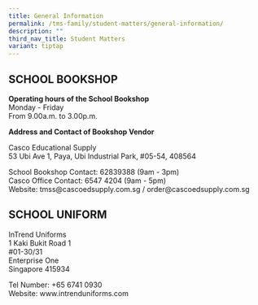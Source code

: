 ```yaml
---
title: General Information
permalink: /tms-family/student-matters/general-information/
description: ""
third_nav_title: Student Matters
variant: tiptap
---
```

<h2>SCHOOL BOOKSHOP</h2><p><strong>Operating hours of the School Bookshop</strong><br>Monday - Friday <br>From 9.00a.m. to 3.00p.m.</p><p><strong>Address and Contact of Bookshop Vendor</strong></p><p>Casco Educational Supply<br>53 Ubi Ave 1, Paya, Ubi Industrial Park, #05-54, 408564</p><p></p><p>School Bookshop Contact: 62839388 (9am - 3pm) <br>Casco Office Contact: 6547 4204 (9am - 5pm)<br>Website: tmss@cascoedsupply.com.sg / order@cascoedsupply.com.sg&nbsp;</p><h2>SCHOOL UNIFORM</h2><p>InTrend Uniforms <br>1 Kaki Bukit Road 1<br>#01-30/31<br>Enterprise One&nbsp;<br>Singapore 415934</p><p></p><p>Tel Number: +65 6741 0930<br>Website: www.intrenduniforms.com</p>